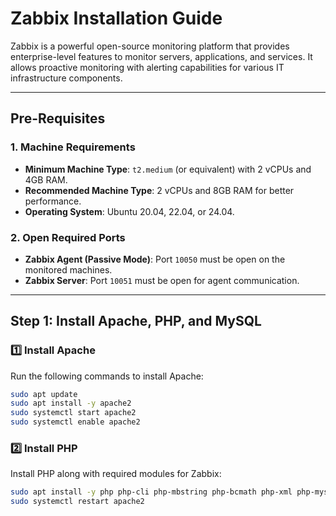 # Zabbix Installation Guide

Zabbix is a powerful open-source monitoring platform that provides enterprise-level features to monitor servers, applications, and services. It allows proactive monitoring with alerting capabilities for various IT infrastructure components.

---

## **Pre-Requisites**

### **1. Machine Requirements**
- **Minimum Machine Type**: `t2.medium` (or equivalent) with 2 vCPUs and 4GB RAM.
- **Recommended Machine Type**: 2 vCPUs and 8GB RAM for better performance.
- **Operating System**: Ubuntu 20.04, 22.04, or 24.04.

### **2. Open Required Ports**
- **Zabbix Agent (Passive Mode)**: Port `10050` must be open on the monitored machines.
- **Zabbix Server**: Port `10051` must be open for agent communication.

---

## **Step 1: Install Apache, PHP, and MySQL**

### **1️⃣ Install Apache**
Run the following commands to install Apache:
```bash
sudo apt update
sudo apt install -y apache2
sudo systemctl start apache2
sudo systemctl enable apache2
```
### **2️⃣ Install PHP**
Install PHP along with required modules for Zabbix:
```bash
sudo apt install -y php php-cli php-mbstring php-bcmath php-xml php-mysql libapache2-mod-php
sudo systemctl restart apache2
```



